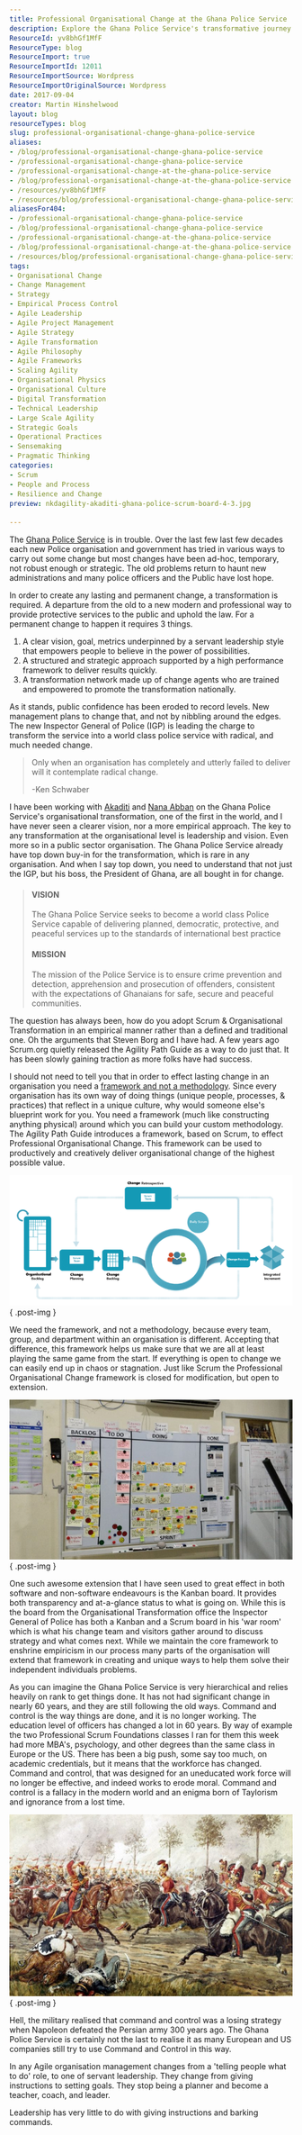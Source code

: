```yaml
---
title: Professional Organisational Change at the Ghana Police Service
description: Explore the Ghana Police Service's transformative journey towards a world-class organization, embracing agile practices for lasting change and public trust.
ResourceId: yv8bhGf1MfF
ResourceType: blog
ResourceImport: true
ResourceImportId: 12011
ResourceImportSource: Wordpress
ResourceImportOriginalSource: Wordpress
date: 2017-09-04
creator: Martin Hinshelwood
layout: blog
resourceTypes: blog
slug: professional-organisational-change-ghana-police-service
aliases:
- /blog/professional-organisational-change-ghana-police-service
- /professional-organisational-change-ghana-police-service
- /professional-organisational-change-at-the-ghana-police-service
- /blog/professional-organisational-change-at-the-ghana-police-service
- /resources/yv8bhGf1MfF
- /resources/blog/professional-organisational-change-ghana-police-service
aliasesFor404:
- /professional-organisational-change-ghana-police-service
- /blog/professional-organisational-change-ghana-police-service
- /professional-organisational-change-at-the-ghana-police-service
- /blog/professional-organisational-change-at-the-ghana-police-service
- /resources/blog/professional-organisational-change-ghana-police-service
tags:
- Organisational Change
- Change Management
- Strategy
- Empirical Process Control
- Agile Leadership
- Agile Project Management
- Agile Strategy
- Agile Transformation
- Agile Philosophy
- Agile Frameworks
- Scaling Agility
- Organisational Physics
- Organisational Culture
- Digital Transformation
- Technical Leadership
- Large Scale Agility
- Strategic Goals
- Operational Practices
- Sensemaking
- Pragmatic Thinking
categories:
- Scrum
- People and Process
- Resilience and Change
preview: nkdagility-akaditi-ghana-police-scrum-board-4-3.jpg

---
```

The [Ghana Police Service](http://police.gov.gh/) is in trouble. Over the last few last few decades each new Police organisation and government has tried in various ways to carry out some change but most changes have been ad-hoc, temporary, not robust enough or strategic. The old problems return to haunt new administrations and many police officers and the Public have lost hope.

In order to create any lasting and permanent change, a transformation is required. A departure from the old to a new modern and professional way to provide protective services to the public and uphold the law. For a permanent change to happen it requires 3 things.

1. A clear vision, goal, metrics underpinned by a servant leadership style that empowers people to believe in the power of possibilities.
2. A structured and strategic approach supported by a high performance framework to deliver results quickly.
3. A transformation network made up of change agents who are trained and empowered to promote the transformation nationally.

As it stands, public confidence has been eroded to record levels. New management plans to change that, and not by nibbling around the edges. The new Inspector General of Police (IGP) is leading the charge to transform the service into a world class police service with radical, and much needed change.

> Only when an organisation has completely and utterly failed to deliver will it contemplate radical change.
>
> \-Ken Schwaber

I have been working with [Akaditi](http://www.akaditi.com) and [Nana Abban](https://www.linkedin.com/in/nana-abban-2a43b460/) on the Ghana Police Service's organisational transformation, one of the first in the world, and I have never seen a clearer vision, nor a more empirical approach. The key to any transformation at the organisational level is leadership and vision. Even more so in a public sector organisation. The Ghana Police Service already have top down buy-in for the transformation, which is rare in any organisation. And when I say top down, you need to understand that not just the IGP, but his boss, the President of Ghana, are all bought in for change.

> #### VISION
>
> The Ghana Police Service seeks to become a world class Police Service capable of delivering planned, democratic, protective, and peaceful services up to the standards of international best practice
>
> #### MISSION
>
> The mission of the Police Service is to ensure crime prevention and detection, apprehension and prosecution of offenders, consistent with the expectations of Ghanaians for safe, secure and peaceful communities.

The question has always been, how do you adopt Scrum & Organisational Transformation in an empirical manner rather than a defined and traditional one. Oh the arguments that Steven Borg and I have had. A few years ago Scrum.org quietly released the Agility Path Guide as a way to do just that. It has been slowly gaining traction as more folks have had success.

I should not need to tell you that in order to effect lasting change in an organisation you need a [framework and not a methodology](https://nkdagility.com/organisational-change-create-path/). Since every organisation has its own way of doing things (unique people, processes, & practices) that reflect in a unique culture, why would someone else's blueprint work for you. You need a framework (much like constructing anything physical) around which you can build your custom methodology. The Agility Path Guide introduces a framework, based on Scrum, to effect Professional Organisational Change. This framework can be used to productively and creatively deliver organisational change of the highest possible value.

![](images/nkdagility-akaditi-ghana-police-scrum-change-team-800x369-5-6.png)
{ .post-img }

We need the framework, and not a methodology, because every team, group, and department within an organisation is different. Accepting that difference, this framework helps us make sure that we are all at least playing the same game from the start. If everything is open to change we can easily end up in chaos or stagnation. Just like Scrum the Professional Organisational Change framework is closed for modification, but open to extension.

![](images/nkdagility-akaditi-ghana-police-scrum-board-800x450-3-4.jpg)
{ .post-img }

One such awesome extension that I have seen used to great effect in both software and non-software endeavours is the Kanban board. It provides both transparency and at-a-glance status to what is going on. While this is the board from the Organisational Transformation office the Inspector General of Police has both a Kanban and a Scrum board in his 'war room' which is what his change team and visitors gather around to discuss strategy and what comes next. While we maintain the core framework to enshrine empiricism in our process many parts of the organisation will extend that framework in creating and unique ways to help them solve their independent individuals problems.

As you can imagine the Ghana Police Service is very hierarchical and relies heavily on rank to get things done. It has not had significant change in nearly 60 years, and they are still following the old ways. Command and control is the way things are done, and it is no longer working. The education level of officers has changed a lot in 60 years. By way of example the two Professional Scrum Foundations classes I ran for them this week had more MBA's, psychology, and other degrees than the same class in Europe or the US. There has been a big push, some say too much, on academic credentials, but it means that the workforce has changed. Command and control, that was designed for an uneducated work force will no longer be effective, and indeed works to erode moral. Command and control is a fallacy in the modern world and an enigma born of Taylorism and ignorance from a lost time.

![](images/nkdagility-akaditi-ghana-police-napolion-702x450-1-2.jpg)
{ .post-img }

Hell, the military realised that command and control was a losing strategy when Napoleon defeated the Persian army 300 years ago. The Ghana Police Service is certainly not the last to realise it as many European and US companies still try to use Command and Control in this way.

In any Agile organisation management changes from a 'telling people what to do' role, to one of servant leadership. They change from giving instructions to setting goals. They stop being a planner and become a teacher, coach, and leader.

Leadership has very little to do with giving instructions and barking commands.
